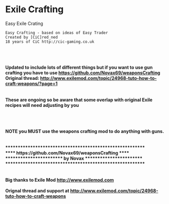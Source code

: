 # Exile Crafting
Easy Exile Crating 

	Easy Crafting - based on ideas of Easy Trader
	Created by [CiC]red_ned  
	18 years of CiC http://cic-gaming.co.uk 
<br><br>
<b>********************************************************</b><br>
Updated to include lots of different things but if you want to use gun crafting you have to use https://github.com/Novax69/weaponsCrafting<br>
Original thread: http://www.exilemod.com/topic/24968-tuto-how-to-craft-weapons/?page=1<br>
<br><br>
<b>These are ongoing so be aware that some overlap with original Exile recipes will need adjusting by you<b><br><br>
<b>********************************************************</b><br>	
	
<br>
NOTE you MUST use the weapons crafting mod to do anything with guns.<br>
<br><br>
<b>********************************************************</b><br>
<b>**** https://github.com/Novax69/weaponsCrafting ****</b><br>
<b>*********************** by Novax ***********************</b><br>
<b>********************************************************</b><br>
<br><br>
<b>Big thanks to Exile Mod <a href="http://www.exilemod.com">http://www.exilemod.com</a></b><br>
<br>
<b>Orignal thread and support at <a href="http://www.exilemod.com/topic/24968-tuto-how-to-craft-weapons">http://www.exilemod.com/topic/24968-tuto-how-to-craft-weapons</a></b><br>	
